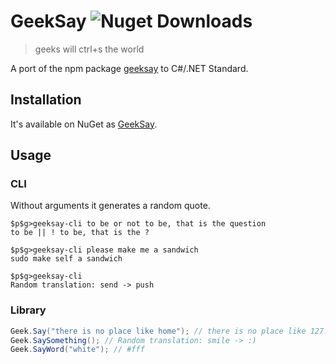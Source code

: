 # GeekSay ![Nuget Downloads](https://img.shields.io/nuget/dt/GeekSay)
> geeks will ctrl+s the world

A port of the npm package [geeksay](https://github.com/swapagarwal/geeksay) to C#/.NET Standard.

## Installation

It's available on NuGet as [GeekSay](https://www.nuget.org/packages/GeekSay).

## Usage

### CLI

Without arguments it generates a random quote.

```
$p$g>geeksay-cli to be or not to be, that is the question
to be || ! to be, that is the ?

$p$g>geeksay-cli please make me a sandwich
sudo make self a sandwich

$p$g>geeksay-cli
Random translation: send -> push
```

### Library
```c#
Geek.Say("there is no place like home"); // there is no place like 127.0.0.1
Geek.SaySomething(); // Random translation: smile -> :)
Geek.SayWord("white"); // #fff
```
